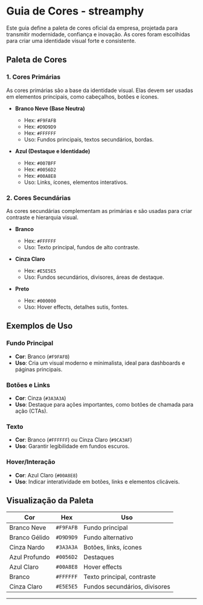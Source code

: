 # Guia de Cores - streamphy

Este guia define a paleta de cores oficial da empresa, projetada para transmitir modernidade, confiança e inovação. As cores foram escolhidas para criar uma identidade visual forte e consistente.

## Paleta de Cores

### 1. **Cores Primárias**
As cores primárias são a base da identidade visual. Elas devem ser usadas em elementos principais, como cabeçalhos, botões e ícones.

- **Branco Neve (Base Neutra)**  
  - Hex: `#F9FAFB`  
  - Hex: `#D9D9D9`  
  - Hex: `#FFFFFF`  
  - Uso: Fundos principais, textos secundários, bordas.

- **Azul (Destaque e Identidade)**  
  - Hex: `#007BFF`  
  - Hex: `#0056D2`  
  - Hex: `#00A8E8`  
  - Uso: Links, ícones, elementos interativos.

### 2. **Cores Secundárias**
As cores secundárias complementam as primárias e são usadas para criar contraste e hierarquia visual.

- **Branco**  
  - Hex: `#FFFFFF`  
  - Uso: Texto principal, fundos de alto contraste.

- **Cinza Claro**  
  - Hex: `#E5E5E5`  
  - Uso: Fundos secundários, divisores, áreas de destaque.

- **Preto**  
  - Hex: `#000000`  
  - Uso: Hover effects, detalhes sutis, fontes.

## Exemplos de Uso

### Fundo Principal
- **Cor**: Branco (`#F9FAFB`)  
- **Uso**: Cria um visual moderno e minimalista, ideal para dashboards e páginas principais.

### Botões e Links
- **Cor**: Cinza (`#3A3A3A`)  
- **Uso**: Destaque para ações importantes, como botões de chamada para ação (CTAs).

### Texto
- **Cor**: Branco (`#FFFFFF`) ou Cinza Claro (`#9CA3AF`)  
- **Uso**: Garantir legibilidade em fundos escuros.

### Hover/Interação
- **Cor**: Azul Claro (`#00A8E8`)  
- **Uso**: Indicar interatividade em botões, links e elementos clicáveis.

## Visualização da Paleta

| Cor            | Hex       | Uso                          |
|-----------------|-----------|------------------------------|
| Branco Neve     | `#F9FAFB` | Fundo principal              |
| Branco Gélido   | `#D9D9D9` | Fundo alternativo            |
| Cinza Nardo     | `#3A3A3A` | Botões, links, ícones        |
| Azul Profundo   | `#0056D2` | Destaques                    |
| Azul Claro      | `#00A8E8` | Hover effects                |
| Branco          | `#FFFFFF` | Texto principal, contraste   |
| Cinza Claro     | `#E5E5E5` | Fundos secundários, divisores|

---

